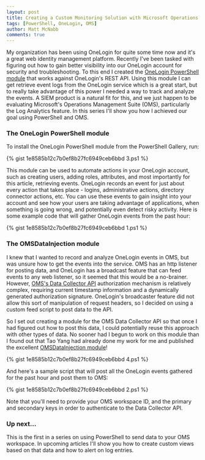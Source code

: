 ```yaml
---
layout: post
title: Creating a Custom Monitoring Solution with Microsoft Operations Management Suite - Part 1
tags: [PowerShell, OneLogin, OMS]
author: Matt McNabb
comments: true
---
```


[OneLoginPSGallery]: https://www.powershellgallery.com/packages/OneLogin/
[OMSDataCollector]: https://azure.microsoft.com/en-us/documentation/articles/log-analytics-data-collector-api/
[OMSDataInjection]: https://www.powershellgallery.com/packages/OMSDataInjection/

My organization has been using OneLogin for quite some time now and it's a great web identity management platform. Recently I've been tasked with figuring out how to gain better visibility into our OneLogin account for security and troubleshooting. To this end I created the [OneLogin PowerShell module][OneLoginPSGallery] that works against OneLogin's REST API. Using this module I can get retrieve event logs from the OneLogin service which is a great start, but to really take advantage of this power I needed a way to track and analyze the events. A SIEM product is a natural fit for this, and we just happen to be evaluating Microsoft's Operations Management Suite (OMS), particularly the Log Analytics feature. In this series I'll show you how I achieved our goal using PowerShell and OMS.

### The OneLogin PowerShell module

To install the OneLogin PowerShell module from the PowerShell Gallery, run:

<!--more-->

{% gist 1e8585b12c7b0ef8b27fc6949ceb6bbd 3.ps1 %}

This module can be used to automate actions in your OneLogin account, such as creating users, adding roles, attributes, and most importantly for this article, retrieving events. OneLogin records an event for just about every action that takes place - logins, administrative actions, directory connector actions, etc. You can use these events to gain insight into your account and see how your users are taking advantage of applications, when something is going wrong, and potentially even detect risky activity. Here is some example code that will gather OneLogin events from the past hour:

{% gist 1e8585b12c7b0ef8b27fc6949ceb6bbd 1.ps1 %}

### The OMSDataInjection module

I knew that I wanted to record and analyze OneLogin events in OMS, but was unsure how to get the events into the service. OMS has an http listener for posting data, and OneLogin has a broadcast feature that can feed events to any web listener, so it seemed that this would be a no-brainer. However, [OMS's Data Collector API][OMSDataCollector] authorization mechanism is relatively complex, requiring current timestamp information and a dynamically generated authorization signature. OneLogin's broadcaster feature did not allow this sort of manipulation of request headers, so I decided on using a custom feed script to post data to the API.

So I set out creating a module for the OMS Data Collector API so that once I had figured out how to post this data, I could potentially reuse this approach with other types of data. No sooner had I begun to work on this module than I found out that Tao Yang had already done my work for me and published the excellent [OMSDataInjection module][OMSDataInjection]! 

{% gist 1e8585b12c7b0ef8b27fc6949ceb6bbd 4.ps1 %}

And here's a sample script that will post all the OneLogin events gathered for the past hour and post them to OMS:

{% gist 1e8585b12c7b0ef8b27fc6949ceb6bbd 2.ps1 %}

Note that you'll need to provide your OMS workspace ID, and the primary and secondary keys in order to authenticate to the Data Collector API.

### Up next...
This is the first in a series on using PowerShell to send data to your OMS workspace. In upcoming articles I'll show you how to create custom views based on that data and how to alert on log entries.
